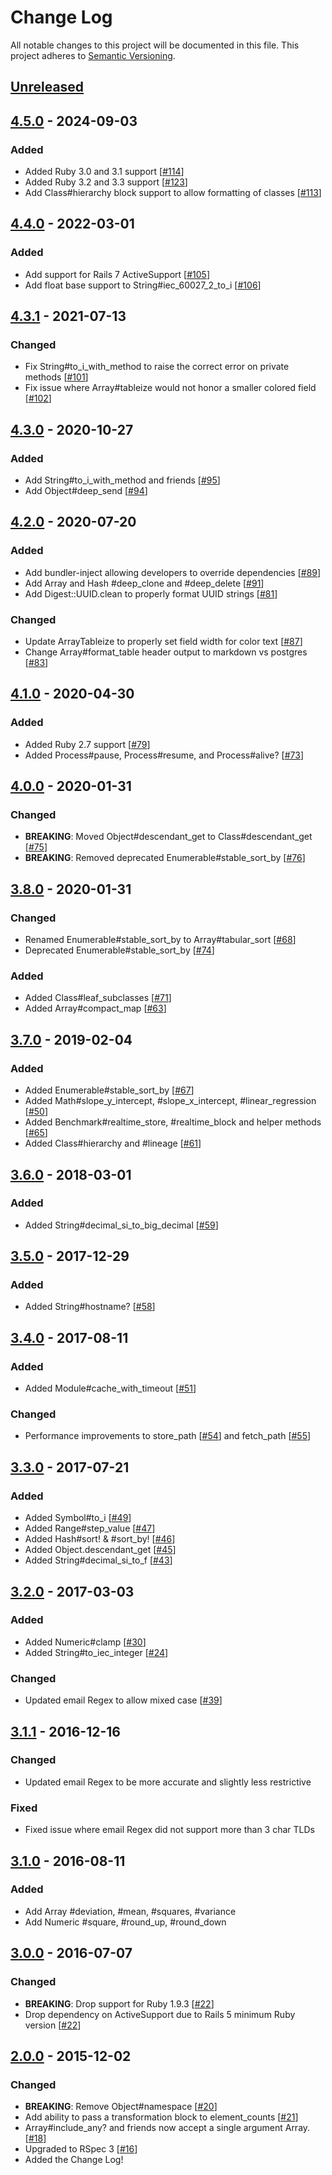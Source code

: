 # Change Log
All notable changes to this project will be documented in this file.
This project adheres to [Semantic Versioning](http://semver.org/).

## [Unreleased]

## [4.5.0] - 2024-09-03
### Added
- Added Ruby 3.0 and 3.1 support [[#114](https://github.com/ManageIQ/more_core_extensions/pull/114)]
- Added Ruby 3.2 and 3.3 support [[#123](https://github.com/ManageIQ/more_core_extensions/pull/123)]
- Add Class#hierarchy block support to allow formatting of classes [[#113](https://github.com/ManageIQ/more_core_extensions/pull/113)]

## [4.4.0] - 2022-03-01
### Added
- Add support for Rails 7 ActiveSupport [[#105](https://github.com/ManageIQ/more_core_extensions/pull/105)]
- Add float base support to String#iec_60027_2_to_i [[#106](https://github.com/ManageIQ/more_core_extensions/pull/106)]

## [4.3.1] - 2021-07-13
### Changed
- Fix String#to_i_with_method to raise the correct error on private methods [[#101](https://github.com/ManageIQ/more_core_extensions/pull/101)]
- Fix issue where Array#tableize would not honor a smaller colored field [[#102](https://github.com/ManageIQ/more_core_extensions/pull/102)]

## [4.3.0] - 2020-10-27
### Added
- Add String#to_i_with_method and friends [[#95](https://github.com/ManageIQ/more_core_extensions/pull/95)]
- Add Object#deep_send [[#94](https://github.com/ManageIQ/more_core_extensions/pull/94)]

## [4.2.0] - 2020-07-20
### Added
- Add bundler-inject allowing developers to override dependencies [[#89](https://github.com/ManageIQ/more_core_extensions/pull/89)]
- Add Array and Hash #deep_clone and #deep_delete [[#91](https://github.com/ManageIQ/more_core_extensions/pull/91)]
- Add Digest::UUID.clean to properly format UUID strings [[#81](https://github.com/ManageIQ/more_core_extensions/pull/81)]

### Changed
- Update ArrayTableize to properly set field width for color text [[#87](https://github.com/ManageIQ/more_core_extensions/pull/87)]
- Change Array#format_table header output to markdown vs postgres [[#83](https://github.com/ManageIQ/more_core_extensions/pull/83)]

## [4.1.0] - 2020-04-30
### Added
- Added Ruby 2.7 support [[#79](https://github.com/ManageIQ/more_core_extensions/pull/79)]
- Added Process#pause, Process#resume, and Process#alive? [[#73](https://github.com/ManageIQ/more_core_extensions/pull/73)]

## [4.0.0] - 2020-01-31
### Changed
- **BREAKING**: Moved Object#descendant_get to Class#descendant_get [[#75](https://github.com/ManageIQ/more_core_extensions/pull/75)]
- **BREAKING**: Removed deprecated Enumerable#stable_sort_by [[#76](https://github.com/ManageIQ/more_core_extensions/pull/76)]

## [3.8.0] - 2020-01-31
### Changed
- Renamed Enumerable#stable_sort_by to Array#tabular_sort [[#68](https://github.com/ManageIQ/more_core_extensions/pull/68)]
- Deprecated Enumerable#stable_sort_by [[#74](https://github.com/ManageIQ/more_core_extensions/pull/74)]

### Added
- Added Class#leaf_subclasses [[#71](https://github.com/ManageIQ/more_core_extensions/pull/71)]
- Added Array#compact_map [[#63](https://github.com/ManageIQ/more_core_extensions/pull/63)]

## [3.7.0] - 2019-02-04
### Added
- Added Enumerable#stable_sort_by [[#67](https://github.com/ManageIQ/more_core_extensions/pull/67)]
- Added Math#slope_y_intercept, #slope_x_intercept, #linear_regression [[#50](https://github.com/ManageIQ/more_core_extensions/pull/50)]
- Added Benchmark#realtime_store, #realtime_block and helper methods [[#65](https://github.com/ManageIQ/more_core_extensions/pull/65)]
- Added Class#hierarchy and #lineage [[#61](https://github.com/ManageIQ/more_core_extensions/pull/61)]

## [3.6.0] - 2018-03-01
### Added
- Added String#decimal_si_to_big_decimal [[#59](https://github.com/ManageIQ/more_core_extensions/pull/59)]

## [3.5.0] - 2017-12-29
### Added
- Added String#hostname? [[#58](https://github.com/ManageIQ/more_core_extensions/pull/58)]

## [3.4.0] - 2017-08-11
### Added
- Added Module#cache_with_timeout [[#51](https://github.com/ManageIQ/more_core_extensions/pull/51)]

### Changed
- Performance improvements to store_path [[#54](https://github.com/ManageIQ/more_core_extensions/pull/54)]
  and fetch_path [[#55](https://github.com/ManageIQ/more_core_extensions/pull/55)]

## [3.3.0] - 2017-07-21
### Added
- Added Symbol#to_i [[#49](https://github.com/ManageIQ/more_core_extensions/pull/49)]
- Added Range#step_value [[#47](https://github.com/ManageIQ/more_core_extensions/pull/47)]
- Added Hash#sort! & #sort_by! [[#46](https://github.com/ManageIQ/more_core_extensions/pull/46)]
- Added Object.descendant_get [[#45](https://github.com/ManageIQ/more_core_extensions/pull/45)]
- Added String#decimal_si_to_f [[#43](https://github.com/ManageIQ/more_core_extensions/pull/43)]

## [3.2.0] - 2017-03-03
### Added
- Added Numeric#clamp [[#30](https://github.com/ManageIQ/more_core_extensions/pull/30)]
- Added String#to_iec_integer [[#24](https://github.com/ManageIQ/more_core_extensions/pull/24)]

### Changed
- Updated email Regex to allow mixed case [[#39](https://github.com/ManageIQ/more_core_extensions/pull/39)]

## [3.1.1] - 2016-12-16
### Changed
- Updated email Regex to be more accurate and slightly less restrictive

### Fixed
- Fixed issue where email Regex did not support more than 3 char TLDs

## [3.1.0] - 2016-08-11
### Added
- Add Array #deviation, #mean, #squares, #variance
- Add Numeric #square, #round_up, #round_down

## [3.0.0] - 2016-07-07
### Changed
- **BREAKING**: Drop support for Ruby 1.9.3 [[#22](https://github.com/ManageIQ/more_core_extensions/pull/22)]
- Drop dependency on ActiveSupport due to Rails 5 minimum Ruby version [[#22](https://github.com/ManageIQ/more_core_extensions/pull/22)]

## [2.0.0] - 2015-12-02
### Changed
- **BREAKING**: Remove Object#namespace [[#20](https://github.com/ManageIQ/more_core_extensions/pull/20)]
- Add ability to pass a transformation block to element_counts [[#21](https://github.com/ManageIQ/more_core_extensions/pull/21)]
- Array#include_any? and friends now accept a single argument Array. [[#18](https://github.com/ManageIQ/more_core_extensions/pull/18)]
- Upgraded to RSpec 3 [[#16](https://github.com/ManageIQ/more_core_extensions/pull/16)]
- Added the Change Log!

[Unreleased]: https://github.com/ManageIQ/more_core_extensions/compare/v4.5.0...HEAD
[4.5.0]: https://github.com/ManageIQ/more_core_extensions/compare/v4.3.1...v4.5.0
[4.4.0]: https://github.com/ManageIQ/more_core_extensions/compare/v4.3.1...v4.4.0
[4.3.1]: https://github.com/ManageIQ/more_core_extensions/compare/v4.3.0...v4.3.1
[4.3.0]: https://github.com/ManageIQ/more_core_extensions/compare/v4.2.0...v4.3.0
[4.2.0]: https://github.com/ManageIQ/more_core_extensions/compare/v4.1.0...v4.2.0
[4.1.0]: https://github.com/ManageIQ/more_core_extensions/compare/v4.0.0...v4.1.0
[4.0.0]: https://github.com/ManageIQ/more_core_extensions/compare/v3.8.0...v4.0.0
[3.8.0]: https://github.com/ManageIQ/more_core_extensions/compare/v3.7.0...v3.8.0
[3.7.0]: https://github.com/ManageIQ/more_core_extensions/compare/v3.6.0...v3.7.0
[3.6.0]: https://github.com/ManageIQ/more_core_extensions/compare/v3.5.0...v3.6.0
[3.5.0]: https://github.com/ManageIQ/more_core_extensions/compare/v3.4.0...v3.5.0
[3.4.0]: https://github.com/ManageIQ/more_core_extensions/compare/v3.3.0...v3.4.0
[3.3.0]: https://github.com/ManageIQ/more_core_extensions/compare/v3.2.0...v3.3.0
[3.2.0]: https://github.com/ManageIQ/more_core_extensions/compare/v3.1.1...v3.2.0
[3.1.1]: https://github.com/ManageIQ/more_core_extensions/compare/v3.1.0...v3.1.1
[3.1.0]: https://github.com/ManageIQ/more_core_extensions/compare/v3.0.0...v3.1.0
[3.0.0]: https://github.com/ManageIQ/more_core_extensions/compare/v2.0.0...v3.0.0
[2.0.0]: https://github.com/ManageIQ/more_core_extensions/compare/v1.2.0...v2.0.0
